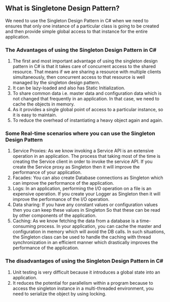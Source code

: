 ## What is Singletone Design Pattern?
We need to use the Singleton Design Pattern in C# when we need to ensures that only one instance 
of a particular class is going to be created and then provide simple global access to that instance for the entire application.

### The Advantages of using the Singleton Design Pattern in C#
1. The first and most important advantage of using the singleton design pattern in C# is that it takes care of concurrent access to the shared resource. 
That means if we are sharing a resource with multiple clients simultaneously, then concurrent access to that resource is well managed by the singleton design pattern.
2. It can be lazy-loaded and also has Static Initialization.
3. To share common data i.e. master data and configuration data which is not changed that frequently in an application. In that case, we need to cache the objects in memory.
4. As it provides a single global point of access to a particular instance, so it is easy to maintain.
5. To reduce the overhead of instantiating a heavy object again and again.

### Some Real-time scenarios where you can use the Singleton Design Pattern
1. Service Proxies: As we know invoking a Service API is an extensive operation in an application. The process that taking most of the time is creating the Service client in order to invoke the service API. If you create the Service proxy as Singleton then it will improve the performance of your application.
2. Facades: You can also create Database connections as Singleton which can improve the performance of the application.
3. Logs: In an application, performing the I/O operation on a file is an expensive operation. If you create your Logger as Singleton then it will improve the performance of the I/O operation.
4. Data sharing: If you have any constant values or configuration values then you can keep these values in Singleton So that these can be read by other components of the application.
5. Caching: As we know fetching the data from a database is a time-consuming process. In your application, you can cache the master and configuration in memory which will avoid the DB calls. In such situations, the Singleton class can be used to handle the caching with thread synchronization in an efficient manner which drastically improves the performance of the application. 

### The disadvantages of using the Singleton Design Pattern in C#
1. Unit testing is very difficult because it introduces a global state into an application.
2. It reduces the potential for parallelism within a program because to access the singleton instance in a multi-threaded environment, you need to serialize the object by using locking.

